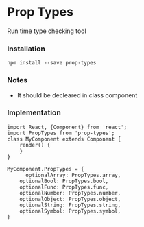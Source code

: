 # Prop Types

Run time type checking tool

### Installation

`
npm install --save prop-types
`

### Notes
-   It should be decleared in class component

### Implementation

```
import React, {Component} from 'react';
import PropTypes from 'prop-types';
class MyComponent extends Component {
    render() {
    }
}

MyComponent.PropTypes = {
      optionalArray: PropTypes.array,
    optionalBool: PropTypes.bool,
    optionalFunc: PropTypes.func,
    optionalNumber: PropTypes.number,
    optionalObject: PropTypes.object,
    optionalString: PropTypes.string,
    optionalSymbol: PropTypes.symbol,
}
```
